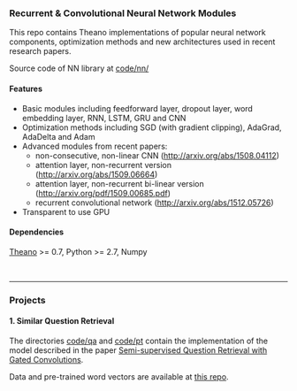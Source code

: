 ### Recurrent & Convolutional Neural Network Modules

This repo contains Theano implementations of popular neural network components, optimization methods and new architectures used in recent research papers.

Source code of NN library at [code/nn/](/code/nn)

#### Features
  - Basic modules including feedforward layer, dropout layer, word embedding layer, RNN, LSTM, GRU and CNN
  - Optimization methods including SGD (with gradient clipping), AdaGrad, AdaDelta and Adam
  - Advanced modules from recent papers:
    - non-consecutive, non-linear CNN (http://arxiv.org/abs/1508.04112)
    - attention layer, non-recurrent version (http://arxiv.org/abs/1509.06664)
    - attention layer, non-recurrent bi-linear version (http://arxiv.org/pdf/1509.00685.pdf)
    - recurrent convolutional network (http://arxiv.org/abs/1512.05726)
  - Transparent to use GPU

#### Dependencies
  [Theano](http://deeplearning.net/software/theano/) >= 0.7, Python >= 2.7, Numpy
  
<br>

----------

### Projects
#### 1. Similar Question Retrieval 

The directories [code/qa](/code/qa) and [code/pt](/code/pt) contain the implementation of the model described in the paper [Semi-supervised Question Retrieval with Gated Convolutions](http://arxiv.org/abs/1512.05726).

Data and pre-trained word vectors are available at [this repo](https://github.com/taolei87/askubuntu).
